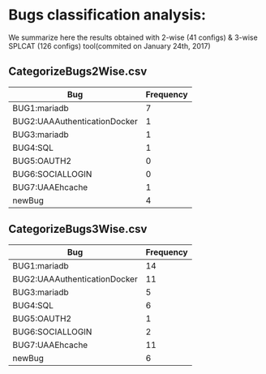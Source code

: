 # Bugs classification analysis:

We summarize here the results obtained with 2-wise (41 configs) & 3-wise SPLCAT (126 configs) tool(commited on January 24th, 2017)

## CategorizeBugs2Wise.csv

| Bug  | Frequency |
| ------------- | ------------- | 
| BUG1:mariadb  | 7  |
| BUG2:UAAAuthenticationDocker  | 1  |
| BUG3:mariadb | 1 |
| BUG4:SQL| 1 |
| BUG5:OAUTH2| 0 |
| BUG6:SOCIALLOGIN| 0 | 1 compris dans newBug.
| BUG7:UAAEhcache| 1 |
| newBug| 4 | 

## CategorizeBugs3Wise.csv

| Bug  | Frequency |
| ---- | --------- | 
| BUG1:mariadb  | 14  |
| BUG2:UAAAuthenticationDocker  | 11  |
| BUG3:mariadb | 5 |
| BUG4:SQL| 6 |
| BUG5:OAUTH2| 1 |
| BUG6:SOCIALLOGIN| 2 | 
| BUG7:UAAEhcache| 11 |
| newBug| 6 | 
